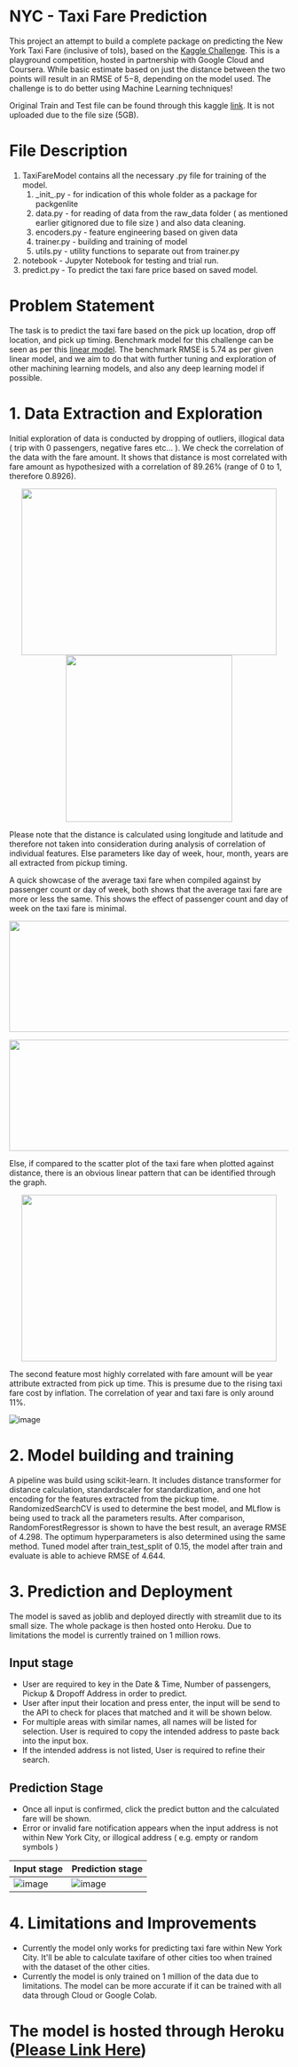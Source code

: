 # NYC - Taxi Fare Prediction 
This project an attempt to build a complete package on predicting the New York Taxi Fare (inclusive of tols), based on the [Kaggle Challenge](https://www.kaggle.com/competitions/new-york-city-taxi-fare-prediction). This is a playground competition, hosted in partnership with Google Cloud and Coursera.
While basic estimate based on just the distance between the two points will result in an RMSE of $5-$8, depending on the model used. The challenge is to do better using Machine Learning techniques!

Original Train and Test file can be found through this kaggle [link](https://www.kaggle.com/competitions/new-york-city-taxi-fare-prediction/data). It is not uploaded due to the file size (5GB). 

# File Description
1. TaxiFareModel contains all the necessary .py file for training of the model. 
    1. \_init\_.py - for indication of this whole folder as a package for packgenlite
    2. data.py - for reading of data from the raw_data folder ( as mentioned earlier gitignored due to file size ) and also data cleaning.
    3. encoders.py - feature engineering based on given data
    4. trainer.py - building and training of model
    5. utils.py - utility functions to separate out from trainer.py   
2.  notebook - Jupyter Notebook for testing and trial run.
3.  predict.py - To predict the taxi fare price based on saved model.

# Problem Statement
The task is to predict the taxi fare based on the pick up location, drop off location, and pick up timing. Benchmark model for this challenge can be seen as per this [linear model](https://www.kaggle.com/code/dster/nyc-taxi-fare-starter-kernel-simple-linear-model/notebook). The benchmark RMSE is 5.74 as per given linear model, and we aim to do that with further tuning and exploration of other machining learning models, and also any deep learning model if possible.

# 1. Data Extraction and Exploration
Initial exploration of data is conducted by dropping of outliers, illogical data ( trip with 0 passengers, negative fares etc... ). We check the correlation of the data with the fare amount. It shows that distance is most correlated with fare amount as hypothesized with a correlation of 89.26% (range of 0 to 1, therefore 0.8926).

<p align="center">
  <img width="460" height="300" src="image/corr_fare-vs-feature.png"/><img height="300"  src="image/corr-value.png"/>
</p>

Please note that the distance is calculated using longitude and latitude and therefore not taken into consideration during analysis of correlation of individual features. Else parameters like day of week, hour, month, years are all extracted from pickup timing. 

A quick showcase of the average taxi fare when compiled against by passenger count or day of week, both shows that the average taxi fare are more or less the same. This shows the effect of passenger count and day of week on the taxi fare is minimal.

<p align="center">
  <img width="600" height="200" src="image/avg_fare-by-ppl.png"/>
</p>
<p align="center">
  <img width="600" height="200" src="image/fare-vs-dow.png"/>
</p>
Else, if compared to the scatter plot of the taxi fare when plotted against distance, there is an obvious linear pattern that can be identified through the graph.

<p align="center">
  <img width="460" height="300" src="image/fare-vs-dist.png">
</p>

The second feature most highly correlated with fare amount will be year attribute extracted from pick up time. This is presume due to the rising taxi fare cost by inflation. The correlation of year and taxi fare is only around 11%.

![image](image/fare-vs-year.png)

# 2. Model building and training
A pipeline was build using scikit-learn. It includes distance transformer for distance calculation, standardscaler for standardization, and one hot encoding for the features extracted from the pickup time.  
RandomizedSearchCV is used to determine the best model, and MLflow is being used to track all the parameters results. After comparison, RandomForestRegressor is shown to have the best result, an average RMSE of 4.298. The optimum hyperparameters is also determined using the same method. Tuned model after train_test_split of 0.15, the model after train and evaluate is able to achieve RMSE of 4.644. 

# 3. Prediction and Deployment
The model is saved as joblib and deployed directly with streamlit due to its small size. The whole package is then hosted onto Heroku. Due to limitations the model is currently trained on 1 million rows.

## Input stage
- User are required to key in the Date & Time, Number of passengers, Pickup & Dropoff Address in order to predict. 
- User after input their location and press enter, the input will be send to the API to check for places that matched and it will be shown below.
- For multiple areas with similar names, all names will be listed for selection. User is required to copy the intended address to paste back into the input box.
- If the intended address is not listed, User is required to refine their search.

## Prediction Stage
- Once all input is confirmed, click the predict button and the calculated fare will be shown.
- Error or invalid fare notification appears when the input address is not within New York City, or illogical address ( e.g. empty or random symbols )


|Input stage|Prediction stage|
|:---|:---|
|![image](image/webpage.png)|![image](image/webpage%20-%20predicted%20fare.png)|

# 4. Limitations and Improvements
- Currently the model only works for predicting taxi fare within New York City. It'll be able to calculate taxifare of other cities too when trained with the dataset of the other cities.
- Currently the model is only trained on 1 million of the data due to limitations. The model can be more accurate if it can be trained with all data through Cloud or Google Colab. 

# The model is hosted through Heroku ([Please Link Here](https://taxifare-yongsin91.herokuapp.com/))
